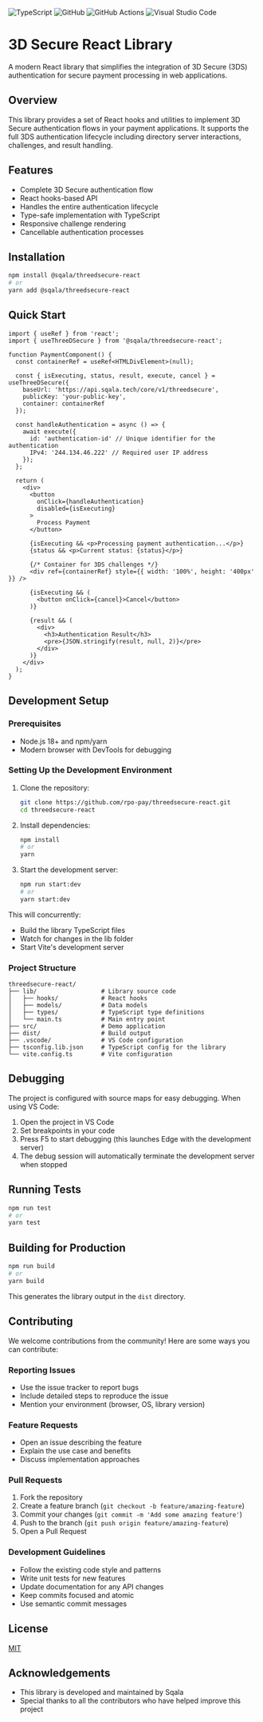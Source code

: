 ![TypeScript](https://img.shields.io/badge/typescript-%23007ACC.svg?style=for-the-badge&logo=typescript&logoColor=white)
![GitHub](https://img.shields.io/badge/github-%23121011.svg?style=for-the-badge&logo=github&logoColor=white)
![GitHub Actions](https://img.shields.io/badge/github%20actions-%232671E5.svg?style=for-the-badge&logo=githubactions&logoColor=white)
![Visual Studio Code](https://img.shields.io/badge/Visual%20Studio%20Code-0078d7.svg?style=for-the-badge&logo=visual-studio-code&logoColor=white)


# 3D Secure React Library

A modern React library that simplifies the integration of 3D Secure (3DS) authentication for secure payment processing in web applications.

## Overview

This library provides a set of React hooks and utilities to implement 3D Secure authentication flows in your payment applications. It supports the full 3DS authentication lifecycle including directory server interactions, challenges, and result handling.

## Features

- Complete 3D Secure authentication flow
- React hooks-based API
- Handles the entire authentication lifecycle
- Type-safe implementation with TypeScript
- Responsive challenge rendering
- Cancellable authentication processes

## Installation

```bash
npm install @sqala/threedsecure-react
# or
yarn add @sqala/threedsecure-react
```

## Quick Start

```tsx
import { useRef } from 'react';
import { useThreeDSecure } from '@sqala/threedsecure-react';

function PaymentComponent() {
  const containerRef = useRef<HTMLDivElement>(null);
  
  const { isExecuting, status, result, execute, cancel } = useThreeDSecure({
    baseUrl: 'https://api.sqala.tech/core/v1/threedsecure',
    publicKey: 'your-public-key',
    container: containerRef
  });

  const handleAuthentication = async () => {
    await execute({
      id: 'authentication-id' // Unique identifier for the authentication
      IPv4: '244.134.46.222' // Required user IP address
    });
  };

  return (
    <div>
      <button 
        onClick={handleAuthentication}
        disabled={isExecuting}
      >
        Process Payment
      </button>
      
      {isExecuting && <p>Processing payment authentication...</p>}
      {status && <p>Current status: {status}</p>}
      
      {/* Container for 3DS challenges */}
      <div ref={containerRef} style={{ width: '100%', height: '400px' }} />
      
      {isExecuting && (
        <button onClick={cancel}>Cancel</button>
      )}
      
      {result && (
        <div>
          <h3>Authentication Result</h3>
          <pre>{JSON.stringify(result, null, 2)}</pre>
        </div>
      )}
    </div>
  );
}
```

## Development Setup

### Prerequisites

- Node.js 18+ and npm/yarn
- Modern browser with DevTools for debugging

### Setting Up the Development Environment

1. Clone the repository:
   ```bash
   git clone https://github.com/rpo-pay/threedsecure-react.git
   cd threedsecure-react
   ```

2. Install dependencies:
   ```bash
   npm install
   # or
   yarn
   ```

3. Start the development server:
   ```bash
   npm run start:dev
   # or
   yarn start:dev
   ```

This will concurrently:
- Build the library TypeScript files
- Watch for changes in the lib folder
- Start Vite's development server

### Project Structure

```
threedsecure-react/
├── lib/                  # Library source code
│   ├── hooks/            # React hooks
│   ├── models/           # Data models
│   ├── types/            # TypeScript type definitions
│   └── main.ts           # Main entry point
├── src/                  # Demo application
├── dist/                 # Build output
├── .vscode/              # VS Code configuration
├── tsconfig.lib.json     # TypeScript config for the library
└── vite.config.ts        # Vite configuration
```

## Debugging

The project is configured with source maps for easy debugging. When using VS Code:

1. Open the project in VS Code
2. Set breakpoints in your code
3. Press F5 to start debugging (this launches Edge with the development server)
4. The debug session will automatically terminate the development server when stopped

## Running Tests

```bash
npm run test
# or
yarn test
```

## Building for Production

```bash
npm run build
# or
yarn build
```

This generates the library output in the `dist` directory.

## Contributing

We welcome contributions from the community! Here are some ways you can contribute:

### Reporting Issues

- Use the issue tracker to report bugs
- Include detailed steps to reproduce the issue
- Mention your environment (browser, OS, library version)

### Feature Requests

- Open an issue describing the feature
- Explain the use case and benefits
- Discuss implementation approaches

### Pull Requests

1. Fork the repository
2. Create a feature branch (`git checkout -b feature/amazing-feature`)
3. Commit your changes (`git commit -m 'Add some amazing feature'`)
4. Push to the branch (`git push origin feature/amazing-feature`)
5. Open a Pull Request

### Development Guidelines

- Follow the existing code style and patterns
- Write unit tests for new features
- Update documentation for any API changes
- Keep commits focused and atomic
- Use semantic commit messages

## License

[MIT](LICENSE)

## Acknowledgements

- This library is developed and maintained by Sqala
- Special thanks to all the contributors who have helped improve this project